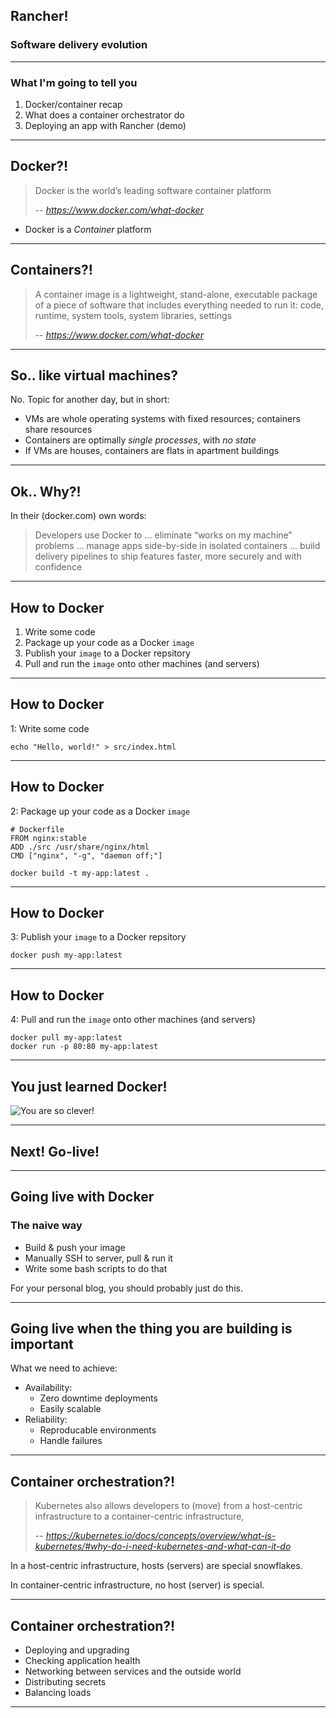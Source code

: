 ## Rancher!

### Software delivery evolution

---

### What I'm going to tell you

  1. Docker/container recap
  2. What does a container orchestrator do
  3. Deploying an app with Rancher (demo)

---

## Docker?!

> Docker is the world’s leading software container platform
>
> -- <cite>https://www.docker.com/what-docker</cite>

- Docker is a *Container* platform

---

## Containers?!

> A container image is a lightweight, stand-alone, executable package of a piece of software that includes everything needed to run it: code, runtime, system tools, system libraries, settings
>
> -- <cite>https://www.docker.com/what-docker</cite>


---

## So.. like virtual machines?

No. Topic for another day, but in short:

- VMs are whole operating systems with fixed resources; containers share resources
- Containers are optimally *single processes*, with *no state*
- If VMs are houses, containers are flats in apartment buildings

---

## Ok.. Why?!

In their (docker.com) own words:

> Developers use Docker to
> ...
> eliminate “works on my machine” problems
> ...
> manage apps side-by-side in isolated containers
> ...
> build delivery pipelines to ship features faster, more securely and with confidence

---

## How to Docker

1. Write some code
2. Package up your code as a Docker `image`
3.  Publish your `image` to a Docker repsitory
4. Pull and run the `image` onto other machines (and servers)

---

## How to Docker

1: Write some code

```
echo "Hello, world!" > src/index.html
```

---

## How to Docker

2: Package up your code as a Docker `image`

```
# Dockerfile
FROM nginx:stable
ADD ./src /usr/share/nginx/html
CMD ["nginx", "-g", "daemon off;"]
```

```
docker build -t my-app:latest .
```

---

## How to Docker

3:  Publish your `image` to a Docker repsitory

```
docker push my-app:latest
```

---

## How to Docker

4: Pull and run the `image` onto other machines (and servers)

```
docker pull my-app:latest
docker run -p 80:80 my-app:latest
```

---

## You just learned Docker!

![You are so clever!](https://img.4plebs.org/boards/pol/image/1458/00/1458008739837.jpg)

---

## Next! Go-live!

---

## Going live with Docker
### The naive way

- Build & push your image
- Manually SSH to server, pull & run it
- Write some bash scripts to do that

For your personal blog, you should probably just do this.

---

## Going live when the thing you are building is important

What we need to achieve:

- Availability:
  - Zero downtime deployments
  - Easily scalable
- Reliability:
  - Reproducable environments
  - Handle failures

---

## Container orchestration?!

> Kubernetes also allows developers to (move) from a host-centric infrastructure to a container-centric infrastructure,
>
> -- <cite>https://kubernetes.io/docs/concepts/overview/what-is-kubernetes/#why-do-i-need-kubernetes-and-what-can-it-do</cite>

In a host-centric infrastructure, hosts (servers) are special snowflakes.

In container-centric infrastructure, no host (server) is special.

---

## Container orchestration?!

- Deploying and upgrading
- Checking application health
- Networking between services and the outside world
- Distributing secrets
- Balancing loads

---
